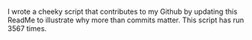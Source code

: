 I wrote a cheeky script that contributes to my Github by updating this ReadMe to illustrate why more than commits matter. This script has run 3567 times.